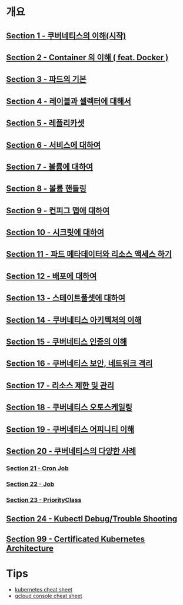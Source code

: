 # 개요 

## [Section 1 - 쿠버네티스의 이해(시작)](https://github.com/keepinmindsh/lines_kubernetes/blob/main/007_kuberntes_in_action/sections/SECTION1.md)
## [Section 2 - Container 의 이해 ( feat. Docker )](https://github.com/keepinmindsh/lines_kubernetes/blob/main/007_kuberntes_in_action/sections/SECTION2.md)
## [Section 3 - 파드의 기본 ](https://github.com/keepinmindsh/lines_kubernetes/blob/main/007_kuberntes_in_action/sections/SECTION3.md)
## [Section 4 - 레이블과 셀렉터에 대해서](https://github.com/keepinmindsh/lines_kubernetes/blob/main/007_kuberntes_in_action/sections/SECTION4.md)
## [Section 5 - 레플리카셋](https://github.com/keepinmindsh/lines_kubernetes/blob/main/007_kuberntes_in_action/sections/SECTION5.md)
## [Section 6 - 서비스에 대하여](https://github.com/keepinmindsh/lines_kubernetes/blob/main/007_kuberntes_in_action/sections/SECTION6.md)
## [Section 7 - 볼륨에 대하여](https://github.com/keepinmindsh/lines_kubernetes/blob/main/007_kuberntes_in_action/sections/SECTION7.md)
## [Section 8 - 볼륨 핸들링](https://github.com/keepinmindsh/lines_kubernetes/blob/main/007_kuberntes_in_action/sections/SECTION8.md)
## [Section 9 - 컨피그 맵에 대하여](https://github.com/keepinmindsh/lines_kubernetes/blob/main/007_kuberntes_in_action/sections/SECTION9.md)
## [Section 10 - 시크릿에 대하여](https://github.com/keepinmindsh/lines_kubernetes/blob/main/007_kuberntes_in_action/sections/SECTION10.md)
## [Section 11 - 파드 메타데이터와 리소스 액세스 하기](https://github.com/keepinmindsh/lines_kubernetes/blob/main/007_kuberntes_in_action/sections/SECTION11.md)
## [Section 12 - 배포에 대하여](https://github.com/keepinmindsh/lines_kubernetes/blob/main/007_kuberntes_in_action/sections/SECTION12.md)
## [Section 13 - 스테이트풀셋에 대하여](https://github.com/keepinmindsh/lines_kubernetes/blob/main/007_kuberntes_in_action/sections/SECTION13.md)
## [Section 14 - 쿠버네티스 아키텍처의 이해](https://github.com/keepinmindsh/lines_kubernetes/blob/main/007_kuberntes_in_action/sections/SECTION14.md)
## [Section 15 - 쿠버네티스 인증의 이해](https://github.com/keepinmindsh/lines_kubernetes/blob/main/007_kuberntes_in_action/sections/SECTION15.md)
## [Section 16 - 쿠버네티스 보안, 네트워크 격리](https://github.com/keepinmindsh/lines_kubernetes/blob/main/007_kuberntes_in_action/sections/SECTION16.md)
## [Section 17 - 리소스 제한 및 관리](https://github.com/keepinmindsh/lines_kubernetes/blob/main/007_kuberntes_in_action/sections/SECTION17.md)
## [Section 18 - 쿠버네티스 오토스케일링](https://github.com/keepinmindsh/lines_kubernetes/blob/main/007_kuberntes_in_action/sections/SECTION18.md)
## [Section 19 - 쿠버네티스 어피니티 이해](https://github.com/keepinmindsh/lines_kubernetes/blob/main/007_kuberntes_in_action/sections/SECTION19.md)
## [Section 20 - 쿠버네티스의 다양한 사례](https://github.com/keepinmindsh/lines_kubernetes/blob/main/007_kuberntes_in_action/sections/SECTION20.md)
### [Section 21 - Cron Job](https://github.com/keepinmindsh/lines_kubernetes/blob/main/007_kuberntes_in_action/sections/SECTION21.md)
### [Section 22 - Job](https://github.com/keepinmindsh/lines_kubernetes/blob/main/007_kuberntes_in_action/sections/SECTION22.md)
### [Section 23 - PriorityClass](https://github.com/keepinmindsh/lines_kubernetes/blob/main/007_kuberntes_in_action/sections/SECTION23.md)
## [Section 24 - Kubectl Debug/Trouble Shooting](https://github.com/keepinmindsh/lines_kubernetes/blob/main/007_kuberntes_in_action/sections/SECTION24.md)
## [Section 99 - Certificated Kubernetes Architecture](https://github.com/keepinmindsh/lines_kubernetes/blob/main/007_kuberntes_in_action/sections/SECTION99.md)

# Tips

- [kubernetes cheat sheet](https://kubernetes.io/docs/reference/generated/kubectl/kubectl-commands#-strong-getting-started-strong-)
- [gcloud console cheat sheet](https://github.com/keepinmindsh/lines_kubernetes/blob/main/007_kuberntes_in_action/gcloud_cheat_sheet/gcloud-cheat-sheet.pdf)

